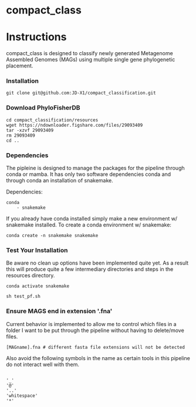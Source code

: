 # compact_class

# Instructions

compact_class is designed to classify newly generated Metagenome Assembled Genomes (MAGs) using multiple single gene phylogenetic placement. 

### Installation
```
git clone git@github.com:JD-X1/compact_classification.git
```

### Download PhyloFisherDB

```
cd compact_classification/resources
wget https://ndownloader.figshare.com/files/29093409
tar -xzvf 29093409
rm 29093409
cd ..
```

### Dependencies

The pipleine is designed to manage the packages for the pipeline through conda or mamba. It has only two software dependencies conda and through conda an installation of snakemake.

Dependencies:
```
conda
    - snakemake
```

If you already have conda installed simply make a new environment w/ snakemake installed. To create a conda  environment w/ snakemake:
```
conda create -n snakemake snakemake
```

### Test Your Installation

Be aware no clean up options have been implemented quite yet. As a result this will produce quite a few intermediary directories and steps in the resources directory.
```
conda activate snakemake

sh test_pf.sh
```

### Ensure MAGS end in extension '.fna'

Current behavior is implemented to allow me to control which files in a folder I want to be put through the pipeline without having to delete/move files. 

```
[MAGname].fna # different fasta file extensions will not be detected 
```

Also avoid the following symbols in the name as certain tools in this pipeline do not interact well with them.

```

'_'
'@'
'..'
'whitespace'
'*'

```